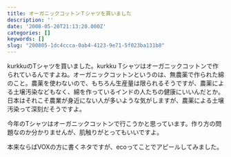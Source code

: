 ```yaml
---
title: オーガニックコットンＴシャツを買いました
description: ''
date: '2008-05-20T21:13:20.000Z'
categories: []
keywords: []
slug: "200805-1dc4ccca-0ab4-4123-9e71-5f023ba131b8"
---
```

kurkkuのTシャツを買いました。kurkku Tシャツはオーガニックコットンで作られているんですよね。オーガニックコットンというのは、無農薬で作られた綿のこと。農薬を使わないので、もちろん生産量は限られるそうですが、農薬による土壌汚染などもなく、綿を作っているインドの人たちの健康にいいんだとか。日本はそれこそ農業が身近にない人が多いような気がしますが、農薬による土壌汚染って深刻だそうですよ。

今年のTシャツはオーガニックコットンで行こうかと思っています。作り方の問題なのか分かりませんが、肌触りがとってもいいですよ。

本来ならばVOXの方に書くネタですが、ecoってことでアピールしてみました。